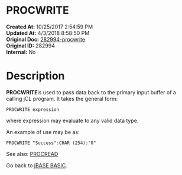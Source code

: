 # PROCWRITE

**Created At:** 10/25/2017 2:54:59 PM  
**Updated At:** 4/3/2018 8:58:50 PM  
**Original Doc:** [282994-procwrite](https://docs.jbase.com/45792-jcl/282994-procwrite)  
**Original ID:** 282994  
**Internal:** No  


# Description 

**PROCWRITE**is used to pass data back to the primary input buffer of a calling jCL program. It takes the general form:

```
PROCWRITE expression
```

where expression may evaluate to any valid data type.

An example of use may be as:

```
PROCWRITE "Success":CHAR (254):"0"
```

See also: [PROCREAD](./../../../jbase-basic-%28jbc%29/procread)

Go back to [jBASE BASIC](./../../../jbase-basic-%28jbc%29/jbase-basic-programmers-reference-guide).
